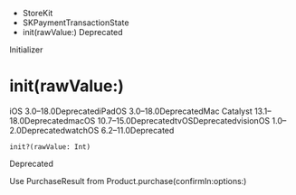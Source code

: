 

- StoreKit
- SKPaymentTransactionState
-  init(rawValue:) Deprecated

Initializer

# init(rawValue:)

iOS 3.0–18.0DeprecatediPadOS 3.0–18.0DeprecatedMac Catalyst 13.1–18.0DeprecatedmacOS 10.7–15.0DeprecatedtvOSDeprecatedvisionOS 1.0–2.0DeprecatedwatchOS 6.2–11.0Deprecated

``` source
init?(rawValue: Int)
```

Deprecated

Use PurchaseResult from Product.purchase(confirmIn:options:)

